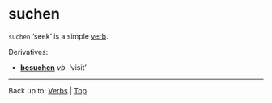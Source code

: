 # suchen

`suchen` ‘seek’ is a simple [verb](../../index.md).

Derivatives:
- **[besuchen](../../b/be/besuchen.md)** *vb.* ‘visit’

----

Back up to: [Verbs](../../index.md) | [Top](../../../index.md)
